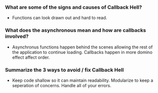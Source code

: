 ### What are some of the signs and causes of Callback Hell?

- Functions can look drawn out and hard to read.

### What does the asynchronous mean and how are callbacks involved?

- Asynchronus functions happen behind the scenes allowing the rest of the application to continue loading. Callbacks happen in more domino effect affect order.

### Summarize the 3 ways to avoid / fix Callback Hell

- Keep code shallow so it can maintain readability. Modularize to keep a seperation of concerns. Handle all of your errors.
